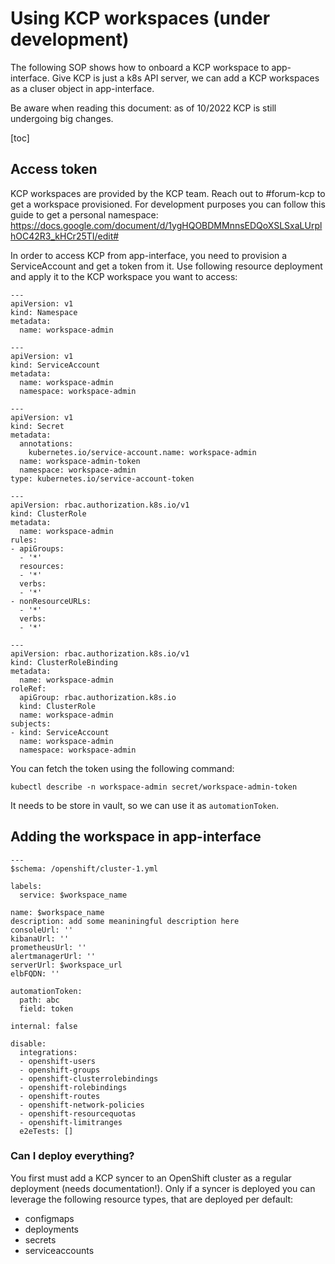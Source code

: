 # Using KCP workspaces (under development)

The following SOP shows how to onboard a KCP workspace to app-interface. Give KCP is just a k8s API server, we can add a KCP workspaces as a cluser object in app-interface.

Be aware when reading this document: as of 10/2022 KCP is still undergoing big changes. 


[toc]

## Access token

KCP workspaces are provided by the KCP team. Reach out to #forum-kcp to get a workspace provisioned. For development purposes you can follow this guide to get a personal namespace: https://docs.google.com/document/d/1ygHQOBDMMnnsEDQoXSLSxaLUrplhOC42R3_kHCr25TI/edit#

In order to access KCP from app-interface, you need to provision a ServiceAccount and get a token from it. Use following resource deployment and apply it to the KCP workspace you want to access:

```
---
apiVersion: v1
kind: Namespace
metadata:
  name: workspace-admin

---
apiVersion: v1
kind: ServiceAccount
metadata:
  name: workspace-admin
  namespace: workspace-admin

---
apiVersion: v1
kind: Secret
metadata:
  annotations:
    kubernetes.io/service-account.name: workspace-admin
  name: workspace-admin-token
  namespace: workspace-admin
type: kubernetes.io/service-account-token

---
apiVersion: rbac.authorization.k8s.io/v1
kind: ClusterRole
metadata:
  name: workspace-admin
rules:
- apiGroups:
  - '*'
  resources:
  - '*'
  verbs:
  - '*'
- nonResourceURLs:
  - '*'
  verbs:
  - '*'

---
apiVersion: rbac.authorization.k8s.io/v1
kind: ClusterRoleBinding
metadata:
  name: workspace-admin
roleRef:
  apiGroup: rbac.authorization.k8s.io
  kind: ClusterRole
  name: workspace-admin
subjects:
- kind: ServiceAccount
  name: workspace-admin
  namespace: workspace-admin 
```

You can fetch the token using the following command:

```
kubectl describe -n workspace-admin secret/workspace-admin-token
```

It needs to be store in vault, so we can use it as `automationToken`. 


## Adding the workspace in app-interface

```
---
$schema: /openshift/cluster-1.yml

labels:
  service: $workspace_name

name: $workspace_name
description: add some meaniningful description here
consoleUrl: ''
kibanaUrl: ''
prometheusUrl: ''
alertmanagerUrl: ''
serverUrl: $workspace_url
elbFQDN: ''

automationToken:
  path: abc
  field: token

internal: false

disable:
  integrations:
  - openshift-users
  - openshift-groups
  - openshift-clusterrolebindings
  - openshift-rolebindings
  - openshift-routes
  - openshift-network-policies
  - openshift-resourcequotas
  - openshift-limitranges
  e2eTests: []
```

### Can I deploy everything?

You first must add a KCP syncer to an OpenShift cluster as a regular deployment (needs documentation!). Only if a syncer is deployed you can leverage the following resource types, that are deployed per default:

 * configmaps
 * deployments
 * secrets
 * serviceaccounts
